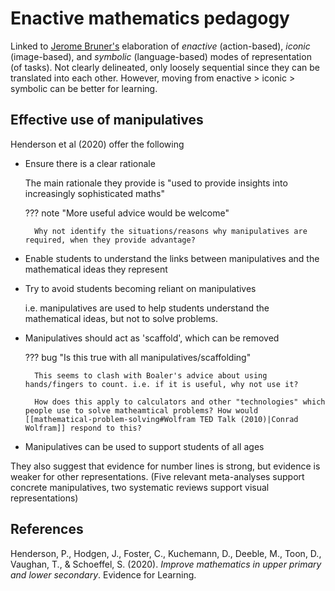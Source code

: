 # Enactive mathematics pedagogy



Linked to [Jerome Bruner's](https://en.wikipedia.org/wiki/Jerome_Bruner#Developmental_psychology) elaboration of _enactive_ (action-based), _iconic_ (image-based), and _symbolic_ (language-based) modes of representation (of tasks). Not clearly delineated, only loosely sequential since they can be translated into each other. However, moving from enactive > iconic > symbolic can be better for learning.

## Effective use of manipulatives


Henderson et al (2020) offer the following

- Ensure there is a clear rationale

    The main rationale they provide is "used to provide insights into increasingly sophisticated maths"

    ??? note "More useful advice would be welcome"

        Why not identify the situations/reasons why manipulatives are required, when they provide advantage?

- Enable students to understand the links between manipulatives and the mathematical ideas they represent

- Try to avoid students becoming reliant on manipulatives

    i.e. manipulatives are used to help students understand the mathematical ideas, but not to solve problems.

- Manipulatives should act as 'scaffold', which can be removed

    ??? bug "Is this true with all manipulatives/scaffolding"

        This seems to clash with Boaler's advice about using hands/fingers to count. i.e. if it is useful, why not use it? 

        How does this apply to calculators and other "technologies" which people use to solve matheamtical problems? How would [[mathematical-problem-solving#Wolfram TED Talk (2010)|Conrad Wolfram]] respond to this?

- Manipulatives can be used to support students of all ages

They also suggest that evidence for number lines is strong, but evidence is weaker for other representations. (Five relevant meta-analyses support concrete manipulatives, two systematic reviews support visual representations)

## References

Henderson, P., Hodgen, J., Foster, C., Kuchemann, D., Deeble, M., Toon, D., Vaughan, T., & Schoeffel, S. (2020). *Improve mathematics in upper primary and lower secondary*. Evidence for Learning.

